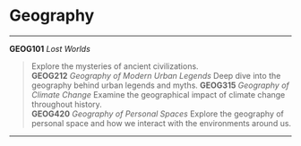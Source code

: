 # Geography

---
**GEOG101** _Lost Worlds_
> Explore the mysteries of ancient civilizations.  
**GEOG212** _Geography of Modern Urban Legends_
> Deep dive into the geography behind urban legends and myths.
**GEOG315** _Geography of Climate Change_
> Examine the geographical impact of climate change throughout history.  
**GEOG420** _Geography of Personal Spaces_
> Explore the geography of personal space and how we interact with the environments around us. 
---


